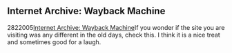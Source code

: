 <article><h1>Internet Archive: Wayback Machine</h1><time><span class="day">28</span><span class="month">2</span><span class="year">2005</span></time><a href="http://www.archive.org/web/web.php">Internet Archive: Wayback Machine</a>If you wonder if the site you are visiting was any different in the old days, check this. I think it is a nice treat  and sometimes good for a laugh.</article>